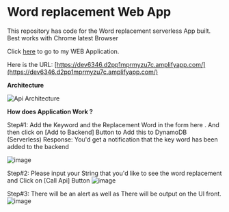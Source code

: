 # Word replacement Web App
This repository has code for the Word replacement serverless App built. Best works with Chrome latest Browser



Click [here](https://dev6346.d2pp1mprmyzu7c.amplifyapp.com/) to go to my WEB Application.

Here is the URL: [https://dev6346.d2pp1mprmyzu7c.amplifyapp.com/](https://dev6346.d2pp1mprmyzu7c.amplifyapp.com/) 


**Architecture**

![Api Architecture](https://user-images.githubusercontent.com/42775479/189339808-f34bcc39-e142-4782-9147-fd5fe69de9e2.jpg)

**How does Application Work ?**

Step#1:
Add the Keyword and the Replacement Word in the form here . And then click on [Add to Backend] Button to Add this to DynamoDB (Serverless)
Response: You'd get a notification that the key word has been added to the backend

![image](https://user-images.githubusercontent.com/42775479/189341778-2cab706b-46db-4487-a1a4-cd4b2b580145.png)

Step#2:
Please input your String that you'd like to see the word replacement and Click on [Call Api] Button
![image](https://user-images.githubusercontent.com/42775479/189342437-d90fe1dd-f598-45bc-82eb-fd9145d62746.png)

Step#3:
There will be an alert as well as There will be output on the UI front.
![image](https://user-images.githubusercontent.com/42775479/189342705-d701a14d-010e-4cfa-9312-2e826277c248.png)




